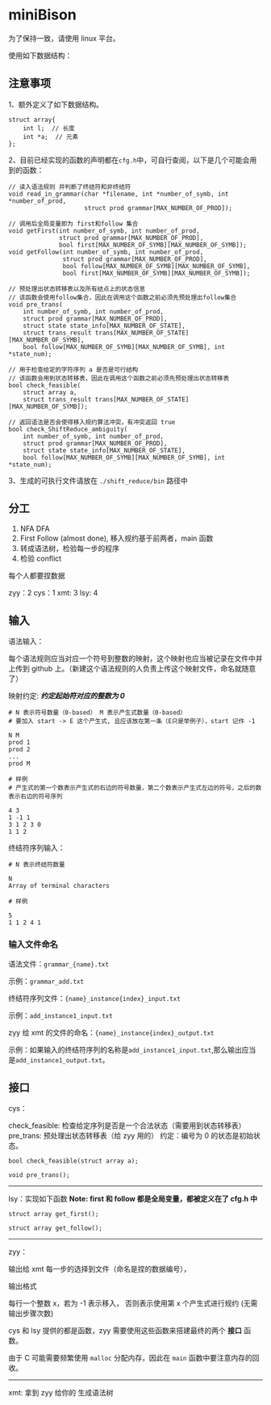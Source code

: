 # miniBison

为了保持一致，请使用 linux 平台。

使用如下数据结构：

## 注意事项

1、额外定义了如下数据结构。

```
struct array{
    int l;  // 长度
    int *a;  // 元素
};
```

2、目前已经实现的函数的声明都在`cfg.h`中，可自行查阅，以下是几个可能会用到的函数：

```
// 读入语法规则 并判断了终结符和非终结符
void read_in_grammar(char *filename, int *number_of_symb, int *number_of_prod,
                     struct prod grammar[MAX_NUMBER_OF_PROD]);

// 调用后全局变量即为 first和follow 集合
void getFirst(int number_of_symb, int number_of_prod,
              struct prod grammar[MAX_NUMBER_OF_PROD],
              bool first[MAX_NUMBER_OF_SYMB][MAX_NUMBER_OF_SYMB]);
void getFollow(int number_of_symb, int number_of_prod,
               struct prod grammar[MAX_NUMBER_OF_PROD],
               bool follow[MAX_NUMBER_OF_SYMB][MAX_NUMBER_OF_SYMB],
               bool first[MAX_NUMBER_OF_SYMB][MAX_NUMBER_OF_SYMB]);

// 预处理出状态转移表以及所有结点上的状态信息
// 该函数会使用follow集合，因此在调用这个函数之前必须先预处理出follow集合
void pre_trans(
    int number_of_symb, int number_of_prod,
    struct prod grammar[MAX_NUMBER_OF_PROD],
    struct state state_info[MAX_NUMBER_OF_STATE],
    struct trans_result trans[MAX_NUMBER_OF_STATE][MAX_NUMBER_OF_SYMB],
    bool follow[MAX_NUMBER_OF_SYMB][MAX_NUMBER_OF_SYMB], int *state_num);

// 用于检查给定的字符序列 a 是否是可行结构
// 该函数会用到状态转移表，因此在调用这个函数之前必须先预处理出状态转移表
bool check_feasible(
    struct array a,
    struct trans_result trans[MAX_NUMBER_OF_STATE][MAX_NUMBER_OF_SYMB]);

// 返回语法是否会使得移入规约算法冲突，有冲突返回 true
bool check_ShiftReduce_ambiguity(
    int number_of_symb, int number_of_prod,
    struct prod grammar[MAX_NUMBER_OF_PROD],
    struct state state_info[MAX_NUMBER_OF_STATE],
    bool follow[MAX_NUMBER_OF_SYMB][MAX_NUMBER_OF_SYMB], int *state_num);
```

3、生成的可执行文件请放在 `./shift_reduce/bin` 路径中

## 分工

1. NFA DFA
2. First Follow (almost done), 移入规约基于前两者，main 函数
3. 转成语法树，检验每一步的程序
4. 检验 conflict

每个人都要捏数据

zyy：2
cys：1
xmt: 3
lsy: 4

## 输入

语法输入：

每个语法规则应当对应一个符号到整数的映射，这个映射也应当被记录在文件中并上传到 github 上。（新建这个语法规则的人负责上传这个映射文件，命名就随意了）

映射约定: **_约定起始符对应的整数为 0_**

```
# N 表示符号数量（0-based） M 表示产生式数量（0-based）
# 要加入 start -> E 这个产生式, 且应该放在第一条（E只是举例子），start 记作 -1

N M
prod 1
prod 2
...
prod M

# 样例
# 产生式的第一个数表示产生式的右边的符号数量，第二个数表示产生式左边的符号，之后的数表示右边的符号序列

4 3
1 -1 1
3 1 2 3 0
1 1 2
```

终结符序列输入：

```
# N 表示终结符数量

N
Array of terminal characters

# 样例

5
1 1 2 4 1
```

### 输入文件命名

语法文件：`grammar_{name}.txt`

示例：`grammar_add.txt`

终结符序列文件：`{name}_instance{index}_input.txt`

示例：`add_instance1_input.txt`

zyy 给 xmt 的文件的命名：`{name}_instance{index}_output.txt`

示例：如果输入的终结符序列的名称是`add_instance1_input.txt`,那么输出应当是`add_instance1_output.txt`。

## 接口

cys：

check_feasible: 检查给定序列是否是一个合法状态（需要用到状态转移表）
pre_trans: 预处理出状态转移表（给 zyy 用的）
约定：编号为 0 的状态是初始状态。

```
bool check_feasible(struct array a);

void pre_trans();
```

---

lsy：实现如下函数
**Note: first 和 follow 都是全局变量，都被定义在了 cfg.h 中**

```
struct array get_first();

struct array get_follow();
```

---

zyy：

输出给 xmt 每一步的选择到文件（命名是捏的数据编号），

输出格式

每行一个整数 x，若为 -1 表示移入， 否则表示使用第 x 个产生式进行规约 (无需输出步骤次数)

cys 和 lsy 提供的都是函数，zyy 需要使用这些函数来搭建最终的两个 **接口** 函数。

由于 C 可能需要频繁使用 `malloc` 分配内存，因此在 `main` 函数中要注意内存的回收。

---

xmt:
拿到 zyy 给你的
生成语法树
